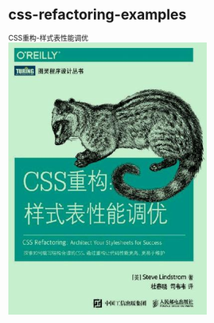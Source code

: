 # css-refactoring-examples
CSS重构-样式表性能调优
![image](https://github.com/gxianch/css-refactoring-examples/blob/master/cover.jpg)
